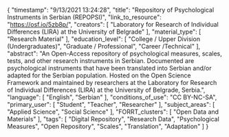 {
    "timestamp": "9/13/2021 13:24:28",
    "title": "Repository of Psychological Instruments in Serbian (REPOPSI)",
    "link_to_resource": "https://osf.io/5zb8p/",
    "creators": [
        "Laboratory for Research of Individual Differences (LIRA) at the University of Belgrade"
    ],
    "material_type": [
        "Research Material"
    ],
    "education_level": [
        "College / Upper Division (Undergraduates)",
        "Graduate / Professional",
        "Career /Technical"
    ],
    "abstract": "An Open-Access repository of psychological measures, scales, tests, and other research instruments in Serbian. Documented are psychological instruments that have been translated into Serbian and/or adapted for the Serbian population. Hosted on the Open Science Framework and maintained by researchers at the Laboratory for Research of Individual Differences (LIRA) at the University of Belgrade, Serbia.",
    "language": [
        "English",
        "Serbian"
    ],
    "conditions_of_use": "CC BY-NC-SA",
    "primary_user": [
        "Student",
        "Teacher",
        "Researcher"
    ],
    "subject_areas": [
        "Applied Science",
        "Social Science"
    ],
    "FORRT_clusters": [
        "Open Data and Materials"
    ],
    "tags": [
        "Digital Repository",
        "Research Data",
        "Psychological Measures",
        "Open Repository",
        "Scales",
        "Translation",
        "Adaptation"
    ]
}